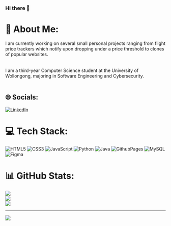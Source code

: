 ### Hi there 👋

# 💫 About Me:
I am currently working on several small personal projects ranging from flight price trackers which notify upon dropping under a price threshold to clones of popular websites.<br><br><br>I am a third-year Computer Science student at the University of Wollongong, majoring in Software Engineering and Cybersecurity.<br><br>


## 🌐 Socials:
[![LinkedIn](https://img.shields.io/badge/LinkedIn-%230077B5.svg?logo=linkedin&logoColor=white)](https://linkedin.com/in/daniel-farynski-93a026269) 

# 💻 Tech Stack:
![HTML5](https://img.shields.io/badge/html5-%23E34F26.svg?style=for-the-badge&logo=html5&logoColor=white) ![CSS3](https://img.shields.io/badge/css3-%231572B6.svg?style=for-the-badge&logo=css3&logoColor=white) ![JavaScript](https://img.shields.io/badge/javascript-%23323330.svg?style=for-the-badge&logo=javascript&logoColor=%23F7DF1E) ![Python](https://img.shields.io/badge/python-3670A0?style=for-the-badge&logo=python&logoColor=ffdd54) ![Java](https://img.shields.io/badge/java-%23ED8B00.svg?style=for-the-badge&logo=openjdk&logoColor=white) ![GithubPages](https://img.shields.io/badge/github%20pages-121013?style=for-the-badge&logo=github&logoColor=white) ![MySQL](https://img.shields.io/badge/mysql-%2300000f.svg?style=for-the-badge&logo=mysql&logoColor=white) ![Figma](https://img.shields.io/badge/figma-%23F24E1E.svg?style=for-the-badge&logo=figma&logoColor=white)
# 📊 GitHub Stats:
![](https://github-readme-stats.vercel.app/api?username=DFarynski99&theme=dark&hide_border=false&include_all_commits=false&count_private=false)<br/>
![](https://github-readme-streak-stats.herokuapp.com/?user=DFarynski99&theme=dark&hide_border=false)<br/>
![](https://github-readme-stats.vercel.app/api/top-langs/?username=DFarynski99&theme=dark&hide_border=false&include_all_commits=false&count_private=false&layout=compact)

---
[![](https://visitcount.itsvg.in/api?id=DFarynski99&icon=0&color=0)](https://visitcount.itsvg.in)

<!-- Proudly created with GPRM ( https://gprm.itsvg.in ) -->
